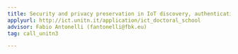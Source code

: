 ```yaml
---
title: Security and privacy preservation in IoT discovery, authentication and access control through blockchain technologies
applyurl: http://ict.unitn.it/application/ict_doctoral_school
advisor: Fabio Antonelli (fantonelli@fbk.eu)
tag: call_unitn3

---
```

